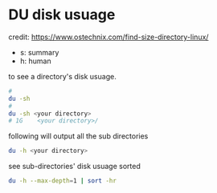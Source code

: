# DU disk usuage 

credit: https://www.ostechnix.com/find-size-directory-linux/

- s: summary 
- h: human 


to see a directory's disk usuage. 

```sh
# 
du -sh 
# 
du -sh <your directory> 
# 1G	<your directory>/
```

following will output all the sub directories 

```sh
du -h <your directory>
```

see sub-directories' disk usuage sorted 

```sh
du -h --max-depth=1 | sort -hr
```

